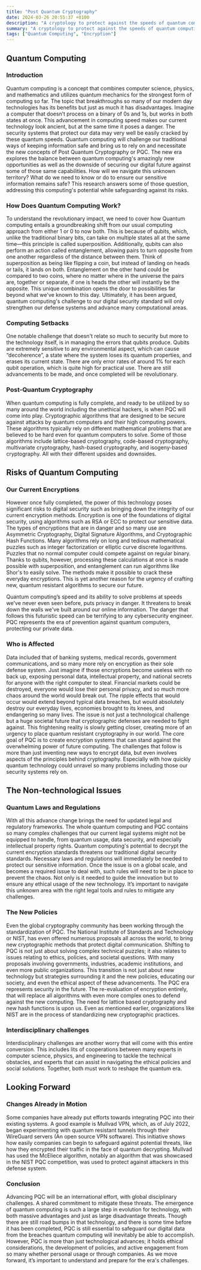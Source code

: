 ```yaml
---
title: "Post Quantum Cryptography"
date: 2024-03-26 20:55:37 +0100
description: "A cryptology to protect against the speeds of quantum computing"
summary: "A cryptology to protect against the speeds of quantum computing"
tags: ["Quantum Computing", "Encryption"]
---
```


## Quantum Computing
### Introduction
Quantum computing is a concept that combines computer science, physics, and mathematics and utilizes quantum mechanics for the strongest form of computing so far. The topic that breakthroughs so many of our modern day technologies has its benefits but just as much it has disadvantages. Imagine a computer that doesn’t process on a binary of 0s and 1s, but works in both states at once. 
This advancement in computing speed makes our current technology look ancient, but at the same time it poses a danger. The security systems that protect our data may very well be easily cracked by these quantum speeds. Quantum computing will challenge our traditional ways of keeping information safe and bring us to rely on and necessitate the new concepts of Post Quantum Cryptography or PQC. 
The new era explores the balance between quantum computing's amazingly new opportunities as well as the downside  of securing our digital future against some of those same capabilities. How will we navigate this unknown territory? What do we need to know or do to ensure our sensitive information remains safe? This research answers some of those question, addressing this computing's potential while safeguarding against its risks.

### How Does Quantum Computing Work?
To understand the revolutionary impact, we need to cover how Quantum computing entails a groundbreaking shift from our usual computing approach from either 1 or 0 to now both. This is because of qubits, which, unlike the traditional binary bits, can take on multiple states all at the same time—this principle is called superposition. Additionally, qubits can also perform an action called entanglement, allowing pairs to turn opposite from one another regardless of the distance between them. 
Think of superposition as being like flipping a coin, but instead of landing on heads or tails, it lands on both. Entanglement on the other hand could be compared to two coins, where no matter where in the universe the pairs are, together or separate, if one is heads the other will instantly be the opposite. This unique combination opens the door to possibilities far beyond what we've known to this day. Ultimately, it has been argued, quantum computing's challenge to our digital security standard will only strengthen our defense systems and advance many computational areas.

### Computing Setbacks
One notable challenge that doesn't relate so much to security but more to the technology itself, is in managing the errors that qubits produce. Qubits are extremely sensitive to any environmental aspect, which can cause “decoherence”, a state where the system loses its quantum properties, and erases its current state. There are only error rates of around 1% for each qubit operation, which is quite high for practical use. There are still advancements to be made, and once completed will be revolutionary. 

### Post-Quantum Cryptography
When quantum computing is fully complete, and ready to be utilized by so many around the world including the unethical hackers, is when PQC will come into play. Cryptographic algorithms that are designed to be secure against attacks by quantum computers and their high computing powers. These algorithms typically rely on different mathematical problems that are believed to be hard even for quantum computers to solve. Some of those algorithms include lattice-based cryptography, code-based cryptography, multivariate cryptography, hash-based cryptography, and isogeny-based cryptography. All with their different upsides and downsides.

## Risks of Quantum Computing
### Our Current Encryptions
However once fully completed, the power of this technology poses significant risks to digital security such as bringing down the integrity of our current encryption methods. Encryption is one of the foundations of digital security, using algorithms such as RSA or ECC to protect our sensitive data. The types of encryptions that are in danger and so many use are Asymmetric Cryptography, Digital Signature Algorithms, and Cryptographic Hash Functions. Many algorithms rely on long and tedious mathematical puzzles such as integer factorization or elliptic curve discrete logarithms. Puzzles that no normal computer could compete against on regular binary. 
Thanks to qubits, however, processing these calculations at once is made possible with superposition, and entanglement can run algorithms like Shor's to easily solve. The methods make it possible to crack these everyday encryptions. This is yet another reason for the urgency of crafting new, quantum resistant algorithms to secure our future. 

Quantum computing’s speed and its ability to solve problems at speeds we've never even seen before, puts privacy in danger. It threatens to break down the walls we've built around our online information. The danger that follows this futuristic speed can be terrifying to any cybersecurity engineer. PQC represents the era of prevention against quantum computers, protecting our private data.

### Who is Affected
Data included that of banking systems, medical records, government communications, and so many more rely on encryption as their sole defense system. Just imagine if those encryptions become useless with no back up, exposing personal data, intellectual property, and national secrets for anyone with the right computer to steal. Financial markets could be destroyed, everyone would lose their personal privacy, and so much more chaos around the world would break out. The ripple effects that would occur would extend beyond typical data breaches, but would absolutely destroy our everyday lives, economies brought to its knees, and endangering so many lives. 
The issue is not just a technological challenge but a huge societal future that cryptographic defenses are needed to fight against. This frightening reality is slowly getting closer, creating more of an urgency to place quantum resistant cryptography in our world. 
The core goal of PQC is to create encryption systems that can stand against the overwhelming power of future computing. The challenges that follow is more than just inventing new ways to encrypt data, but even involves aspects of the principles behind cryptography. Especially with how quickly quantum technology could unravel so many problems including those our security systems rely on. 

## The Non-technological Issues 
### Quantum Laws and Regulations
With all this advance change brings the need for updated legal and regulatory frameworks. The whole quantum computing and PQC contains so many complex challenges that our current legal systems might not be equipped to handle, from quantum usage, data security, and especially intellectual property rights. Quantum computing's potential to decrypt the current encryption standards threatens our traditional digital security standards.
 Necessary laws and regulations will immediately be needed to protect our sensitive information. Once the issue is on a global scale, and becomes a required issue to deal with, such rules will need to be in place to prevent the chaos. Not only is it needed to guide the innovation but to ensure any ethical usage of the new technology. It’s important to navigate this unknown area with the right legal tools and rules to mitigate any challenges. 

### The New Policies
Even the global cryptography community has been working through the standardization of PQC. The National Institute of Standards and Technology or NIST, has even offered numerous proposals all across the world, to bring new cryptographic methods that protect digital communication. Shifting to PQC is not just about solving complex technical puzzles; it also relates to issues relating to ethics, policies, and societal questions. With many proposals involving governments, industries, academic institutions, and even more public organizations. 
This transition is not just about new technology but strategies surrounding it and the new policies, educating our society, and even the ethical aspect of these advancements. The PQC era represents security in the future. The re-evaluation of encryption entirely, that will replace all algorithms with even more complex ones to defend against the new computing. The need for lattice based cryptography and new hash functions is upon us. Even as mentioned earlier, organizations like NIST are in the process of standardizing new cryptographic practices. 

### Interdisciplinary challenges 
Interdisciplinary challenges are another worry that will come with this entire conversion. This includes lits of cooperations between many experts in computer science, physics, and engineering to tackle the technical obstacles, and experts that can assist in navigating the
ethical policies and social solutions. Together, both must work to reshape the quantum era. 

## Looking Forward
### Changes Already in Motion
Some companies have already put efforts towards integrating PQC into their existing systems. A good example is Mullvad VPN, which, as of July 2022, began experimenting with quantum resistant tunnels through their WireGuard servers (An open source VPN software). This initiative shows how easily companies can begin to safeguard against potential threats, like how they encrypted their traffic in the face of quantum decrypting. Mullvad has used the McEliece algorithm, notably an algorithm that was showcased in the NIST PQC competition, was used to protect against attackers in this defense system. 

### Conclusion
Advancing PQC will be an international effort, with global disciplinary challenges. A shared commitment to mitigate these threats. The emergence of quantum computing is such a large step in evolution for technology, with both massive advantages and just as large disadvantage threats. Though there are still road bumps in that technology, and there is some time before it has been completed, PQC is still essential to safeguard our digital data from the breaches quantum computing will inevitably be able to accomplish. However, PQC is more than just technological advances; it holds ethical considerations, the development of policies, and active engagement from so many whether personal usage or through companies. As we move forward, it’s important to understand and prepare for the era's challenges.
